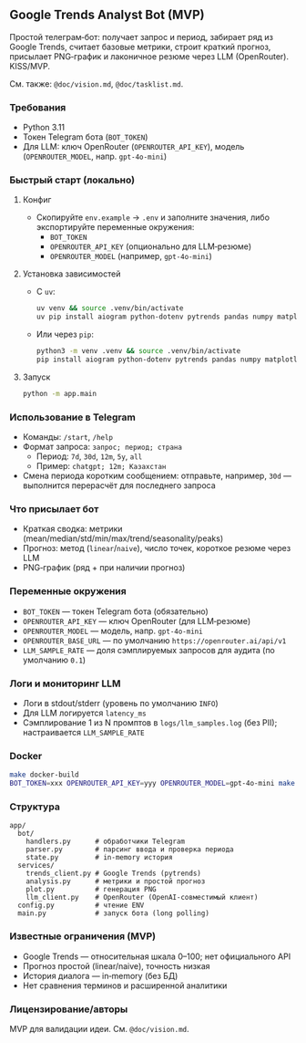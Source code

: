 ## Google Trends Analyst Bot (MVP)

Простой телеграм‑бот: получает запрос и период, забирает ряд из Google Trends, считает базовые метрики, строит краткий прогноз, присылает PNG‑график и лаконичное резюме через LLM (OpenRouter). KISS/MVP.

См. также: `@doc/vision.md`, `@doc/tasklist.md`.

### Требования
- Python 3.11
- Токен Telegram бота (`BOT_TOKEN`)
- Для LLM: ключ OpenRouter (`OPENROUTER_API_KEY`), модель (`OPENROUTER_MODEL`, напр. `gpt-4o-mini`)

### Быстрый старт (локально)
1) Конфиг
   - Скопируйте `env.example` → `.env` и заполните значения, либо экспортируйте переменные окружения:
     - `BOT_TOKEN`
     - `OPENROUTER_API_KEY` (опционально для LLM‑резюме)
     - `OPENROUTER_MODEL` (например, `gpt-4o-mini`)

2) Установка зависимостей
   - С `uv`:
     ```bash
     uv venv && source .venv/bin/activate
     uv pip install aiogram python-dotenv pytrends pandas numpy matplotlib openai
     ```
   - Или через `pip`:
     ```bash
     python3 -m venv .venv && source .venv/bin/activate
     pip install aiogram python-dotenv pytrends pandas numpy matplotlib openai
     ```

3) Запуск
   ```bash
   python -m app.main
   ```

### Использование в Telegram
- Команды: `/start`, `/help`
- Формат запроса: `запрос; период; страна`
  - Период: `7d`, `30d`, `12m`, `5y`, `all`
  - Пример: `chatgpt; 12m; Казахстан`
- Смена периода коротким сообщением: отправьте, например, `30d` — выполнится перерасчёт для последнего запроса

### Что присылает бот
- Краткая сводка: метрики (mean/median/std/min/max/trend/seasonality/peaks)
- Прогноз: метод (`linear`/`naive`), число точек, короткое резюме через LLM
- PNG‑график (ряд + при наличии прогноз)

### Переменные окружения
- `BOT_TOKEN` — токен Telegram бота (обязательно)
- `OPENROUTER_API_KEY` — ключ OpenRouter (для LLM‑резюме)
- `OPENROUTER_MODEL` — модель, напр. `gpt-4o-mini`
- `OPENROUTER_BASE_URL` — по умолчанию `https://openrouter.ai/api/v1`
- `LLM_SAMPLE_RATE` — доля сэмплируемых запросов для аудита (по умолчанию `0.1`)

### Логи и мониторинг LLM
- Логи в stdout/stderr (уровень по умолчанию `INFO`)
- Для LLM логируется `latency_ms`
- Сэмплирование 1 из N промптов в `logs/llm_samples.log` (без PII); настраивается `LLM_SAMPLE_RATE`

### Docker
```bash
make docker-build
BOT_TOKEN=xxx OPENROUTER_API_KEY=yyy OPENROUTER_MODEL=gpt-4o-mini make docker-run
```

### Структура
```
app/
  bot/
    handlers.py      # обработчики Telegram
    parser.py        # парсинг ввода и проверка периода
    state.py         # in-memory история
  services/
    trends_client.py # Google Trends (pytrends)
    analysis.py      # метрики и простой прогноз
    plot.py          # генерация PNG
    llm_client.py    # OpenRouter (OpenAI‑совместимый клиент)
  config.py          # чтение ENV
  main.py            # запуск бота (long polling)
```

### Известные ограничения (MVP)
- Google Trends — относительная шкала 0–100; нет официального API
- Прогноз простой (linear/naive), точность низкая
- История диалога — in‑memory (без БД)
- Нет сравнения терминов и расширенной аналитики

### Лицензирование/авторы
MVP для валидации идеи. См. `@doc/vision.md`.


